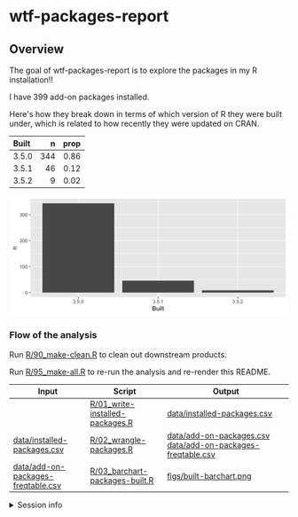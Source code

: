 
<!-- README.md is generated from README.Rmd. Please edit that file -->
wtf-packages-report
===================

Overview
--------

The goal of wtf-packages-report is to explore the packages in my R installation!!

I have 399 add-on packages installed.

Here's how they break down in terms of which version of R they were built under, which is related to how recently they were updated on CRAN.

| Built |    n|  prop|
|:------|----:|-----:|
| 3.5.0 |  344|  0.86|
| 3.5.1 |   46|  0.12|
| 3.5.2 |    9|  0.02|

![](figs/built-barchart.png)

### Flow of the analysis

Run [R/90\_make-clean.R](R/90_make-clean.R) to clean out downstream products.

Run [R/95\_make-all.R](R/95_make-all.R) to re-run the analysis and re-render this README.

<table>
<colgroup>
<col width="27%" />
<col width="27%" />
<col width="44%" />
</colgroup>
<thead>
<tr class="header">
<th>Input</th>
<th>Script</th>
<th>Output</th>
</tr>
</thead>
<tbody>
<tr class="odd">
<td></td>
<td><a href="R/01_write-installed-packages.R" class="uri">R/01_write-installed-packages.R</a></td>
<td><a href="data/installed-packages.csv" class="uri">data/installed-packages.csv</a></td>
</tr>
<tr class="even">
<td><a href="data/installed-packages.csv" class="uri">data/installed-packages.csv</a></td>
<td><a href="R/02_wrangle-packages.R" class="uri">R/02_wrangle-packages.R</a></td>
<td><a href="data/add-on-packages.csv" class="uri">data/add-on-packages.csv</a><br><a href="data/add-on-packages-freqtable.csv" class="uri">data/add-on-packages-freqtable.csv</a></td>
</tr>
<tr class="odd">
<td><a href="data/add-on-packages-freqtable.csv" class="uri">data/add-on-packages-freqtable.csv</a></td>
<td><a href="R/03_barchart-packages-built.R" class="uri">R/03_barchart-packages-built.R</a></td>
<td><a href="figs/built-barchart.png" class="uri">figs/built-barchart.png</a></td>
</tr>
</tbody>
</table>

<details>

<summary>Session info</summary>

``` r
devtools::session_info()
#> - Session info ----------------------------------------------------------
#>  setting  value                       
#>  version  R version 3.5.1 (2018-07-02)
#>  os       Windows >= 8 x64            
#>  system   x86_64, mingw32             
#>  ui       RStudio                     
#>  language (EN)                        
#>  collate  English_United Kingdom.1252 
#>  ctype    English_United Kingdom.1252 
#>  tz       America/Chicago             
#>  date     2019-02-01                  
#> 
#> - Packages --------------------------------------------------------------
#>  package     * version date       lib source        
#>  assertthat    0.2.0   2017-04-11 [1] CRAN (R 3.5.1)
#>  backports     1.1.3   2018-12-14 [1] CRAN (R 3.5.2)
#>  bindr         0.1.1   2018-03-13 [1] CRAN (R 3.5.2)
#>  bindrcpp    * 0.2.2   2018-03-29 [1] CRAN (R 3.5.2)
#>  broom         0.5.1   2018-12-05 [1] CRAN (R 3.5.2)
#>  callr         3.1.1   2018-12-21 [1] CRAN (R 3.5.2)
#>  cellranger    1.1.0   2016-07-27 [1] CRAN (R 3.5.2)
#>  cli           1.0.1   2018-09-25 [1] CRAN (R 3.5.1)
#>  colorspace    1.3-2   2016-12-14 [1] CRAN (R 3.5.1)
#>  crayon        1.3.4   2017-09-16 [1] CRAN (R 3.5.1)
#>  desc          1.2.0   2018-05-01 [1] CRAN (R 3.5.2)
#>  devtools      2.0.1   2018-10-26 [1] CRAN (R 3.5.2)
#>  digest        0.6.18  2018-10-10 [1] CRAN (R 3.5.1)
#>  dplyr       * 0.7.8   2018-11-10 [1] CRAN (R 3.5.2)
#>  evaluate      0.12    2018-10-09 [1] CRAN (R 3.5.2)
#>  forcats     * 0.3.0   2018-02-19 [1] CRAN (R 3.5.2)
#>  fs            1.2.6   2018-08-23 [1] CRAN (R 3.5.2)
#>  generics      0.0.2   2018-11-29 [1] CRAN (R 3.5.2)
#>  ggplot2     * 3.1.0   2018-10-25 [1] CRAN (R 3.5.1)
#>  glue          1.3.0   2018-07-17 [1] CRAN (R 3.5.1)
#>  gtable        0.2.0   2016-02-26 [1] CRAN (R 3.5.1)
#>  haven         2.0.0   2018-11-22 [1] CRAN (R 3.5.2)
#>  here          0.1     2017-05-28 [1] CRAN (R 3.5.2)
#>  highr         0.7     2018-06-09 [1] CRAN (R 3.5.2)
#>  hms           0.4.2   2018-03-10 [1] CRAN (R 3.5.2)
#>  htmltools     0.3.6   2017-04-28 [1] CRAN (R 3.5.2)
#>  httr          1.4.0   2018-12-11 [1] CRAN (R 3.5.2)
#>  jsonlite      1.6     2018-12-07 [1] CRAN (R 3.5.2)
#>  knitr         1.21    2018-12-10 [1] CRAN (R 3.5.2)
#>  lattice       0.20-35 2017-03-25 [2] CRAN (R 3.5.1)
#>  lazyeval      0.2.1   2017-10-29 [1] CRAN (R 3.5.1)
#>  lubridate     1.7.4   2018-04-11 [1] CRAN (R 3.5.2)
#>  magrittr      1.5     2014-11-22 [1] CRAN (R 3.5.1)
#>  memoise       1.1.0   2017-04-21 [1] CRAN (R 3.5.2)
#>  modelr        0.1.2   2018-05-11 [1] CRAN (R 3.5.2)
#>  munsell       0.5.0   2018-06-12 [1] CRAN (R 3.5.1)
#>  nlme          3.1-137 2018-04-07 [2] CRAN (R 3.5.1)
#>  pillar        1.3.0   2018-07-14 [1] CRAN (R 3.5.1)
#>  pkgbuild      1.0.2   2018-10-16 [1] CRAN (R 3.5.2)
#>  pkgconfig     2.0.2   2018-08-16 [1] CRAN (R 3.5.2)
#>  pkgload       1.0.2   2018-10-29 [1] CRAN (R 3.5.2)
#>  plyr          1.8.4   2016-06-08 [1] CRAN (R 3.5.1)
#>  prettyunits   1.0.2   2015-07-13 [1] CRAN (R 3.5.2)
#>  processx      3.2.1   2018-12-05 [1] CRAN (R 3.5.2)
#>  ps            1.3.0   2018-12-21 [1] CRAN (R 3.5.2)
#>  purrr       * 0.3.0   2019-01-27 [1] CRAN (R 3.5.2)
#>  R6            2.3.0   2018-10-04 [1] CRAN (R 3.5.1)
#>  Rcpp          1.0.0   2018-11-07 [1] CRAN (R 3.5.1)
#>  readr       * 1.3.1   2018-12-21 [1] CRAN (R 3.5.2)
#>  readxl        1.2.0   2018-12-19 [1] CRAN (R 3.5.2)
#>  remotes       2.0.2   2018-10-30 [1] CRAN (R 3.5.2)
#>  rlang         0.3.1   2019-01-08 [1] CRAN (R 3.5.2)
#>  rmarkdown   * 1.11    2018-12-08 [1] CRAN (R 3.5.2)
#>  rprojroot     1.3-2   2018-01-03 [1] CRAN (R 3.5.2)
#>  rstudioapi    0.9.0   2019-01-09 [1] CRAN (R 3.5.2)
#>  rvest         0.3.2   2016-06-17 [1] CRAN (R 3.5.2)
#>  scales        1.0.0   2018-08-09 [1] CRAN (R 3.5.1)
#>  sessioninfo   1.1.1   2018-11-05 [1] CRAN (R 3.5.2)
#>  stringi       1.2.4   2018-07-20 [1] CRAN (R 3.5.1)
#>  stringr     * 1.3.1   2018-05-10 [1] CRAN (R 3.5.1)
#>  tibble      * 1.4.2   2018-01-22 [1] CRAN (R 3.5.1)
#>  tidyr       * 0.8.2   2018-10-28 [1] CRAN (R 3.5.2)
#>  tidyselect    0.2.5   2018-10-11 [1] CRAN (R 3.5.2)
#>  tidyverse   * 1.2.1   2017-11-14 [1] CRAN (R 3.5.2)
#>  usethis       1.4.0   2018-08-14 [1] CRAN (R 3.5.2)
#>  withr         2.1.2   2018-03-15 [1] CRAN (R 3.5.1)
#>  xfun          0.4     2018-10-23 [1] CRAN (R 3.5.2)
#>  xml2          1.2.0   2018-01-24 [1] CRAN (R 3.5.2)
#>  yaml          2.2.0   2018-07-25 [1] CRAN (R 3.5.2)
#> 
#> [1] C:/Users/andre/OneDrive/Documenti/R/win-library/3.5
#> [2] C:/Program Files/R/R-3.5.1/library
```

</details>
